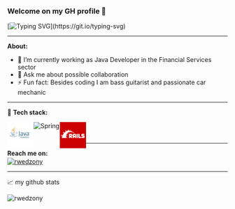 ### Welcome on my GH profile 👋

[![Typing SVG](https://readme-typing-svg.herokuapp.com?lines=Professional+Java+Developer%2C;...but+ROR+enthusiast+as+well!)](https://git.io/typing-svg)
</p>
<hr/>

**About:**

- 🔭 I’m currently working as Java Developer in the Financial Services sector<br>
- 💬 Ask me about possible collaboration<br>
- ⚡ Fun fact: Besides coding I am bass guitarist and passionate car mechanic
<hr/>

🔧 **Tech stack:** 
<br>

<!-- ![Java](https://img.icons8.com/color/30/java.png) -->

<img align="left" alt="Java" width="60px" src="https://raw.githubusercontent.com/github/explore/80688e429a7d4ef2fca1e82350fe8e3517d3494d/topics/java/java.png" />
<img align="left" alt="Spring" width="60px" src="https://avatars.githubusercontent.com/u/317776?s=200&v=4"/>
<img align="left" alt="ROR" width="60px" src="https://raw.githubusercontent.com/github/explore/80688e429a7d4ef2fca1e82350fe8e3517d3494d/topics/rails/rails.png"/>


<br>
<br>
<hr/>

**Reach me on:**
<br>
<a href="https://www.linkedin.com/in/rafal-wedzony/" target="blank"><img align="center" src="https://image0.flaticon.com/icons/png/128/174/174857.png" alt="rwedzony" height="40" width="40" /></a>
<hr/>
📈 my github stats

<p> <img src="https://github-readme-stats.vercel.app/api?username=rwedzony&show_icons=true&theme=highcontrast" alt="rwedzony" />

  
  
  
  
  
<!--
**rwedzony/rwedzony** is a ✨ _special_ ✨ repository because its `README.md` (this file) appears on your GitHub profile.

Here are some ideas to get you started:

- 🔭 I’m currently working on ...
- 🌱 I’m currently learning ...
- 👯 I’m looking to collaborate on ...
- 🤔 I’m looking for help with ...
- 💬 Ask me about ...
- 😄 Pronouns: ...
- ⚡ Fun fact: ...
-->
